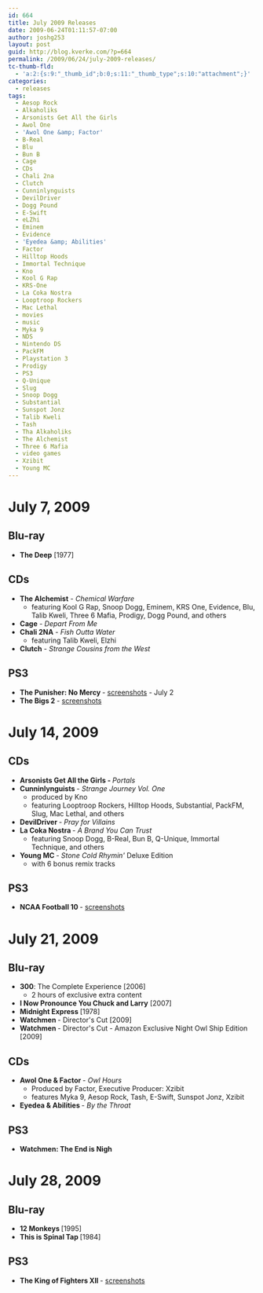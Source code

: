 ```yaml
---
id: 664
title: July 2009 Releases
date: 2009-06-24T01:11:57-07:00
author: joshg253
layout: post
guid: http://blog.kverke.com/?p=664
permalink: /2009/06/24/july-2009-releases/
tc-thumb-fld:
  - 'a:2:{s:9:"_thumb_id";b:0;s:11:"_thumb_type";s:10:"attachment";}'
categories:
  - releases
tags:
  - Aesop Rock
  - Alkaholiks
  - Arsonists Get All the Girls
  - Awol One
  - 'Awol One &amp; Factor'
  - B-Real
  - Blu
  - Bun B
  - Cage
  - CDs
  - Chali 2na
  - Clutch
  - Cunninlynguists
  - DevilDriver
  - Dogg Pound
  - E-Swift
  - eLZhi
  - Eminem
  - Evidence
  - 'Eyedea &amp; Abilities'
  - Factor
  - Hilltop Hoods
  - Immortal Technique
  - Kno
  - Kool G Rap
  - KRS-One
  - La Coka Nostra
  - Looptroop Rockers
  - Mac Lethal
  - movies
  - music
  - Myka 9
  - NDS
  - Nintendo DS
  - PackFM
  - Playstation 3
  - Prodigy
  - PS3
  - Q-Unique
  - Slug
  - Snoop Dogg
  - Substantial
  - Sunspot Jonz
  - Talib Kweli
  - Tash
  - Tha Alkaholiks
  - The Alchemist
  - Three 6 Mafia
  - video games
  - Xzibit
  - Young MC
---
```

<h1>July 7, 2009</h1>

<h2>Blu-ray</h2>

<ul>
    <li> <strong>The Deep</strong> [1977]</li>
</ul>

<h2>CDs</h2>

<ul>
    <li> <strong>The Alchemist</strong> - <em>Chemical Warfare</em>
<ul>
    <li>featuring Kool G Rap, Snoop Dogg, Eminem, KRS One, Evidence, Blu, Talib Kweli, Three 6 Mafia, Prodigy, Dogg Pound, and others</li>
</ul>
</li>
    <li><strong>Cage</strong> - <em>Depart From Me</em></li>
    <li><strong>Chali 2NA</strong> - <em>Fish Outta Water</em>
<ul>
    <li>featuring Talib Kweli, Elzhi</li>
</ul>
</li>
    <li><strong>Clutch</strong> - <em>Strange Cousins from the West</em></li>
</ul>

<h2>PS3</h2>

<ul>
    <li><strong>The Punisher: No Mercy </strong>- <a href="http://media.ps3.ign.com/media/142/14266935/imgs_1.html">screenshots</a> - July 2</li>
    <li><strong>The Bigs 2 </strong>- <a href="http://media.ps3.ign.com/media/143/14326301/imgs_1.html">screenshots</a></li>
</ul>

<h1>July 14, 2009</h1>

<h2>CDs</h2>

<ul>
    <li><strong>Arsonists Get All the Girls - </strong><em>Portals</em></li>
    <li><strong>Cunninlynguists </strong>- <em>Strange Journey Vol. One</em>
<ul>
    <li> produced by Kno</li>
    <li>featuring Looptroop Rockers, Hilltop Hoods, Substantial, PackFM, Slug, Mac Lethal, and others</li>
</ul>
</li>
    <li><strong>DevilDriver </strong>- <em>Pray for Villains</em></li>
    <li><strong>La Coka Nostra </strong>- <em>A Brand You Can Trust</em>
<ul>
    <li>featuring Snoop Dogg, B-Real, Bun B, Q-Unique, Immortal Technique, and others</li>
</ul>
</li>
    <li><strong>Young MC </strong>- <em>Stone Cold Rhymin' </em>Deluxe Edition
<ul>
    <li>with 6 bonus remix tracks</li>
</ul>
</li>
</ul>

<h2>PS3</h2>

<ul>
    <li><strong>NCAA Football 10 </strong>- <a href="http://media.ps3.ign.com/media/143/14324469/imgs_1.html">screenshots</a></li>
</ul>

<h1>July 21, 2009</h1>

<h2>Blu-ray</h2>

<ul>
    <li><strong>300</strong>: The Complete Experience [2006]
<ul>
    <li>2 hours of exclusive extra content</li>
</ul>
</li>
    <li><strong>I Now Pronounce You Chuck and Larry</strong> [2007]</li>
    <li><strong>Midnight Express </strong>[1978]</li>
    <li><strong>Watchmen </strong>- Director's Cut [2009]</li>
    <li><strong>Watchmen </strong>- Director's Cut - Amazon Exclusive Night Owl Ship Edition [2009]</li>
</ul>

<h2>CDs</h2>

<ul>
    <li><strong>Awol One &amp; Factor </strong>- <em>Owl Hours</em>
<ul>
    <li>Produced by Factor, Executive Producer: Xzibit</li>
    <li>features Myka 9, Aesop Rock, Tash, E-Swift, Sunspot Jonz, Xzibit</li>
</ul>
</li>
    <li><strong>Eyedea &amp; Abilities </strong>- <em>By the Throat</em></li>
</ul>

<h2>PS3</h2>

<ul>
    <li><strong>Watchmen: The End is Nigh</strong></li>
</ul>

<h1>July 28, 2009</h1>

<h2>Blu-ray</h2>

<ul>
    <li><strong>12 Monkeys </strong>[1995]</li>
    <li><strong>This is Spinal Tap </strong>[1984]</li>
</ul>

<h2>PS3</h2>

<ul>
    <li><strong>The King of Fighters XII </strong>- <a href="http://media.ps3.ign.com/media/143/14300071/imgs_1.html">screenshots</a></li>
</ul>